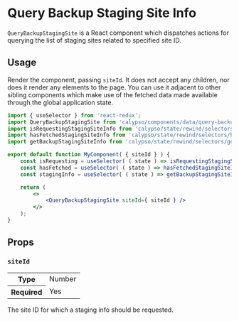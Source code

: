 # Query Backup Staging Site Info

`QueryBackupStagingSite` is a React component which dispatches actions for querying the list of staging sites related to specified site ID.

## Usage

Render the component, passing `siteId`. It does not accept any children, nor does it render any elements to the page. You can use it adjacent to other sibling components which make use of the fetched data made available through the global application state.

```jsx
import { useSelector } from 'react-redux';
import QueryBackupStagingSite from 'calypso/components/data/query-backup-staging-site';
import isRequestingStagingSiteInfo from 'calypso/state/rewind/selectors/is-requesting-staging-site-info';
import hasFetchedStagingSiteInfo from 'calypso/state/rewind/selectors/has-fetched-staging-site-info';
import getBackupStagingSiteInfo from 'calypso/state/rewind/selectors/get-backup-staging-site-info';

export default function MyComponent( { siteId } ) {
	const isRequesting = useSelector( ( state ) => isRequestingStagingSiteInfo( state, siteId ) );
	const hasFetched = useSelector( ( state ) => hasFetchedStagingSiteInfo( state, siteId ) );
	const stagingInfo = useSelector( ( state ) => getBackupStagingSiteInfo( state, siteId ) );

	return (
		<>
			<QueryBackupStagingSite siteId={ siteId } />
		</>
	);
}
```

## Props

### `siteId`

<table>
	<tr><th>Type</th><td>Number</td></tr>
	<tr><th>Required</th><td>Yes</td></tr>
</table>

The site ID for which a staging info should be requested.
